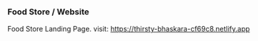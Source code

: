 ### Food Store / Website
Food Store Landing Page.
visit: https://thirsty-bhaskara-cf69c8.netlify.app
